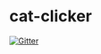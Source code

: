 # cat-clicker

[![Gitter](https://badges.gitter.im/Join%20Chat.svg)](https://gitter.im/nklunder/cat-clicker?utm_source=badge&utm_medium=badge&utm_campaign=pr-badge&utm_content=badge)